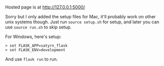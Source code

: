 Hosted page is at http://127.0.0.1:5000/

Sorry but I only added the setup files for Mac, it'll probably  work on other unix systems though. Just run `source setup.sh` for setup, and later you can use `source run.sh` to skip setup.

For Windows, here's setup:
```
> set FLASK_APP=satyrn_flask
> set FLASK_ENV=development
```
And use `flask run` to run.
